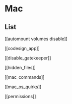 # Mac

## List


[[automount volumes disable]]

[[codesign_app]]

[[disable_gatekeeper]]

[[hidden_files]]

[[mac_commands]]

[[mac_os_quirks]]

[[permissions]]